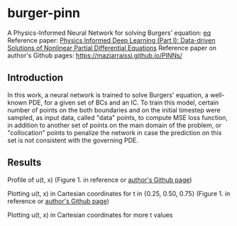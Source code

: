 # burger-pinn
A Physics-Informed Neural Network for solving Burgers' equation:
[eq](https://latex.codecogs.com/png.latex?%5Cdpi%7B120%7D%20%5Clarge%20%5C%5C%20%5Cfrac%7B%5Cpartial%20u%7D%7B%5Cpartial%20t%7D%20&plus;%20u%5Cfrac%7B%5Cpartial%20u%7D%7B%5Cpartial%20x%7D%20-%20%28%5Cfrac%7B0.01%7D%7B%5Cpi%7D%29%5Cfrac%7B%5Cpartial%5E2%20u%7D%7B%5Cpartial%20t%5E2%7D%20%3D%200%5C%5C%5C%5C%200%5Cleq%7Bt%7D%5Cleq%7B1%7D%20%5C%20%2C%20%5C%20-1%3Cx%3C&plus;1%5C%5C%5C%5C%20u%280%2Ct%29%20%3D%20-sin%28%5Cpi%7Bx%7D%29%5C%5C%5C%5C%20u%28t%2C&plus;1%29%3D0%5C%5C%20u%28t%2C-1%29%3D0)
Reference paper: [Physics Informed Deep Learning (Part I): Data-driven Solutions of Nonlinear Partial Differential Equations](https://arxiv.org/abs/1711.10561)
Reference paper on author's Github pages: https://maziarraissi.github.io/PINNs/

## Introduction
In this work, a neural network is trained to solve Burgers' equation, a well-known PDE, for a given set of BCs and an IC. To train this model, certain number of points on the both boundaries and on the initial timestep were sampled, as input data, called "data" points, to compute MSE loss function, in addition to another set of points on the main domain of the problem, or "collocation" points to penalize the network in case the prediction on this set is not consistent with the governing PDE.

## Results
Profile of u(t, x) (Figure 1. in reference or [author's Github page](https://maziarraissi.github.io/assets/img/Burgers_CT_inference.png))

Plotting u(t, x) in Cartesian coordinates for t in {0.25, 0.50, 0.75} (Figure 1. in reference or [author's Github page](https://maziarraissi.github.io/assets/img/Burgers_CT_inference.png))

Plotting u(t, x) in Cartesian coordinates for more t values
